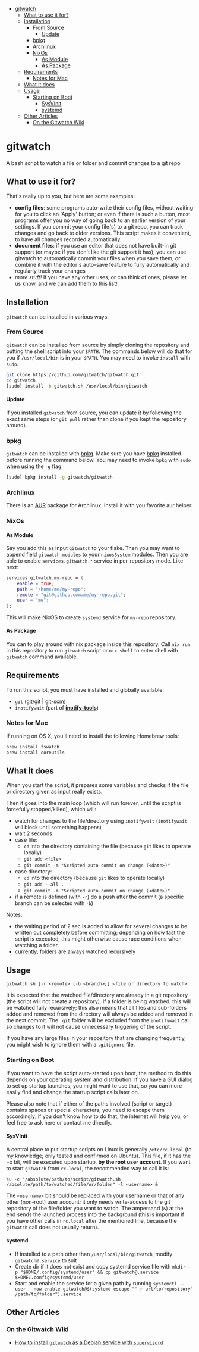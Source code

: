 <!-- Generated by github-markdown-toc -->
<!-- gh-md-toc --insert README.md -->
<!-- markdownlint-disable -->
<!--ts-->
   * [gitwatch](#gitwatch)
      * [What to use it for?](#what-to-use-it-for)
      * [Installation](#installation)
         * [From Source](#from-source)
            * [Update](#update)
         * [bpkg](#bpkg)
         * [Archlinux](#archlinux)
         * [NixOs](#nixos)
            * [As Module](#as-module)
            * [As Package](#as-package)
      * [Requirements](#requirements)
         * [Notes for Mac](#notes-for-mac)
      * [What it does](#what-it-does)
      * [Usage](#usage)
         * [Starting on Boot](#starting-on-boot)
            * [SysVInit](#sysvinit)
            * [systemd](#systemd)
      * [Other Articles](#other-articles)
         * [On the Gitwatch Wiki](#on-the-gitwatch-wiki)

<!-- Added by: harleypig, at: Sun Mar  7 03:39:32 PM MST 2021 -->

<!--te-->
<!-- markdownlint-enable -->
# gitwatch

A bash script to watch a file or folder and commit changes to a git repo

## What to use it for?

That's really up to you, but here are some examples:

* **config files**: some programs auto-write their config files, without
  waiting for you to click an 'Apply' button; or even if there is such
  a button, most programs offer you no way of going  back to an earlier
  version of your settings. If you commit your config file(s) to a git repo,
  you can track changes and go back to older versions. This script makes it
  convenient, to have all changes recorded automatically.
* **document files**: if you use an editor that does not have built-in git
  support (or maybe if you don't like the git support it has), you can use
  gitwatch to automatically commit your files when you save them, or combine
  it with the editor's auto-save feature to fully automatically and regularly
  track your changes
* *more stuff!* If you have any other uses, or can think of ones, please let
  us know, and we can add them to this list!

## Installation

`gitwatch` can be installed in various ways.

### From Source

`gitwatch` can be installed from source by simply cloning the repository and
putting the shell script into your `$PATH`. The commands below will do that
for you if `/usr/local/bin` is in your `$PATH`. You may need to invoke
`install` with `sudo`.

```sh
git clone https://github.com/gitwatch/gitwatch.git
cd gitwatch
[sudo] install -b gitwatch.sh /usr/local/bin/gitwatch
```

#### Update

If you installed `gitwatch` from source, you can update it by following the
exact same steps (or `git pull` rather than clone if you kept the repository
around).

### bpkg

`gitwatch` can be installed with [bpkg](https://github.com/bpkg/bpkg). Make
sure you have [bpkg](https://github.com/bpkg/bpkg) installed before running
the command below. You may need to invoke `bpkg` with `sudo` when using the
`-g` flag.

```sh
[sudo] bpkg install -g gitwatch/gitwatch
```

### Archlinux

There is an [AUR](https://aur.archlinux.org/packages/gitwatch-git/) package
for Archlinux. Install it with you favorite aur helper.

### NixOs

#### As Module

Say you add this as input `gitwatch` to your flake. Then you may want to append
field `gitwatch.modules` to your `nixosSystem` modules. Then you are able to
enable `services.gitwatch.*` service in per-repository mode. Like next:

```nix
services.gitwatch.my-repo = {
    enable = true;
    path = "/home/me/my-repo";
    remote = "git@github.com:me/my-repo.git";
    user = "me";
};
```

This will make NixOS to create `systemd` service for `my-repo` repository.

#### As Package

You can to play around with nix package inside this repository. Call `nix run`
in this repository to run `gitwatch` script or `nix shell` to enter shell with
`gitwatch` command available.

## Requirements

To run this script, you must have installed and globally available:

* `git` ([git/git](https://github.com/git/git) | [git-scm](http://www.git-scm.com))
* `inotifywait` (part of **[inotify-tools](https://github.com/rvoicilas/inotify-tools)**)

### Notes for Mac

If running on OS X, you'll need to install the following Homebrew tools:

```sh
brew install fswatch
brew install coreutils
```

## What it does

When you start the script, it prepares some variables and checks if the file
or directory given as input really exists.

Then it goes into the main loop (which will run forever, until the script is
forcefully stopped/killed), which will:

* watch for changes to the file/directory using `inotifywait` (`inotifywait`
  will block until something happens)
* wait 2 seconds
* case file:
  * `cd` into the directory containing the file (because `git` likes to operate locally)
  * `git add <file>`
  * `git commit -m "Scripted auto-commit on change (<date>)"`
* case directory:
  * `cd` into the directory  (because `git` likes to operate locally)
  * `git add --all .`
  * `git commit -m "Scripted auto-commit on change (<date>)"`
* if a remote is defined (with `-r`) do a push after the commit (a specific
  branch can be selected with `-b`)

Notes:

* the waiting period of 2 sec is added to allow for several changes to be
  written out completely before committing; depending on how fast the script
  is executed, this might otherwise cause race conditions when watching
  a folder
* currently, folders are always watched recursively

## Usage

`gitwatch.sh [-r <remote> [-b <branch>]] <file or directory to watch>`

It is expected that the watched file/directory are already in a git repository
(the script will not create a repository). If a folder is being watched, this
will be watched fully recursively; this also means that all files and
sub-folders added and removed from the directory will always be added and
removed in the next commit. The `.git` folder will be excluded from the
`inotifywait` call so changes to it will not cause unnecessary triggering of
the script.

If you have any large files in your repository that are changing frequently,
you might wish to ignore them with a `.gitignore` file.

### Starting on Boot

If you want to have the script auto-started upon boot, the method to do this
depends on your operating system and distribution. If you have a GUI dialog to
set up startup launches, you might want to use that, so you can more easily
find and change the startup script calls later on.

Please also note that if either of the paths involved (script or target)
contains spaces or special characters, you need to escape them accordingly; if
you don't know how to do that, the internet will help you, or feel free to ask
here or contact me directly.

#### SysVInit

A central place to put startup scripts on Linux is generally `/etc/rc.local`
(to my knowledge; only tested and confirmed on Ubuntu). This file, if it has
the +x bit, will be executed upon startup, **by the root user account**. If
you want to start `gitwatch` from `rc.local`, the recommended way to call it
is:

<!-- markdownlint-disable -->
`su -c "/absolute/path/to/script/gitwatch.sh /absolute/path/to/watched/file/or/folder" -l <username> &`
<!-- markdownlint-restore -->

The `<username>` bit should be replaced with your username or that of any
other (non-root) user account; it only needs write-access to the git
repository of the file/folder you want to watch. The ampersand (`&`) at the
end sends the launched process into the background (this is important if you
have other calls in `rc.local` after the mentioned line, because the
`gitwatch` call does not usually return).

#### systemd

* If installed to a path other than `/usr/local/bin/gitwatch`, modify
  `gitwatch@.service` to suit
* Create dir if it does not exist and copy systemd service file with `mkdir -p
  "$HOME/.config/systemd/user" && cp gitwatch@.service
  $HOME/.config/systemd/user`
* Start and enable the service for a given path by running `systemctl --user
  --now enable gitwatch@$(systemd-escape "'-r url/to/repository'
  /path/to/folder").service`

## Other Articles

### On the Gitwatch Wiki

* [How to install `gitwatch` as a Debian service with `supervisord`](https://github.com/gitwatch/gitwatch/wiki/gitwatch-as-a-service-on-Debian-with-supervisord)
